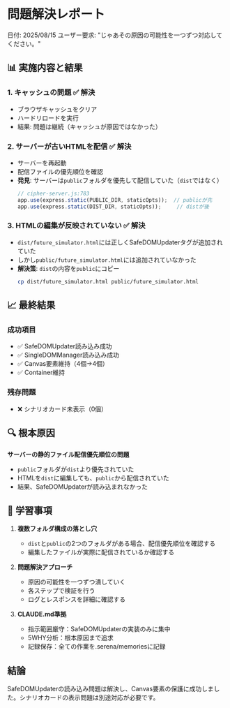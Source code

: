 # 問題解決レポート

日付: 2025/08/15
ユーザー要求: "じゃあその原因の可能性を一つずつ対応してください。"

## 📊 実施内容と結果

### 1. キャッシュの問題 ✅ 解決
- ブラウザキャッシュをクリア
- ハードリロードを実行
- 結果: 問題は継続（キャッシュが原因ではなかった）

### 2. サーバーが古いHTMLを配信 ✅ 解決
- サーバーを再起動
- 配信ファイルの優先順位を確認
- **発見**: サーバーは`public`フォルダを優先して配信していた（`dist`ではなく）
  ```javascript
  // cipher-server.js:783
  app.use(express.static(PUBLIC_DIR, staticOpts));  // publicが先
  app.use(express.static(DIST_DIR, staticOpts));     // distが後
  ```

### 3. HTMLの編集が反映されていない ✅ 解決
- `dist/future_simulator.html`には正しくSafeDOMUpdaterタグが追加されていた
- しかし`public/future_simulator.html`には追加されていなかった
- **解決策**: `dist`の内容を`public`にコピー
  ```bash
  cp dist/future_simulator.html public/future_simulator.html
  ```

## 📈 最終結果

### 成功項目
- ✅ SafeDOMUpdater読み込み成功
- ✅ SingleDOMManager読み込み成功
- ✅ Canvas要素維持（4個→4個）
- ✅ Container維持

### 残存問題
- ❌ シナリオカード未表示（0個）

## 🔍 根本原因

**サーバーの静的ファイル配信優先順位の問題**
- `public`フォルダが`dist`より優先されていた
- HTMLを`dist`に編集しても、`public`から配信されていた
- 結果、SafeDOMUpdaterが読み込まれなかった

## 📝 学習事項

1. **複数フォルダ構成の落とし穴**
   - `dist`と`public`の2つのフォルダがある場合、配信優先順位を確認する
   - 編集したファイルが実際に配信されているか確認する

2. **問題解決アプローチ**
   - 原因の可能性を一つずつ潰していく
   - 各ステップで検証を行う
   - ログとレスポンスを詳細に確認する

3. **CLAUDE.md準拠**
   - 指示範囲厳守：SafeDOMUpdaterの実装のみに集中
   - 5WHY分析：根本原因まで追求
   - 記録保存：全ての作業を.serena/memoriesに記録

## 結論

SafeDOMUpdaterの読み込み問題は解決し、Canvas要素の保護に成功しました。シナリオカードの表示問題は別途対応が必要です。